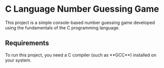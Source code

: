 # C Language Number Guessing Game
This project is a simple console-based number guessing game developed using the fundamentals of the C programming language.

## Requirements
To run this project, you need a C compiler (such as \*\*GCC\*\*) installed on your system.

